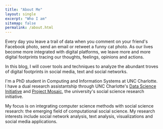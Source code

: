 ```yaml
---
title: "About Me"
layout: single
excerpt: "Who I am"
sitemap: false
permalink: /about.html
---
```


Every day you leave a trail of data when you comment on your friend's Facebook photo, send an email or retweet a funny cat photo. As our lives become more integrated with digital platforms, we leave more and more digital footprints tracing our thoughts, feelings, opinions and actions.

In this blog, I will cover tools and techniques to analyze the abundant troves of digital footprints in social media, text and social networks. 

I'm a PhD student in Computing and Information Systems at UNC Charlotte. I have a dual research assistantship through UNC Charlotte's [Data Science Initiative](http://dsi.uncc.edu) and [Project Mosaic](http://projectmosaic.uncc.edu), the university's social science research initiative. 

My focus is on integrating computer science methods with social science research: the emerging field of computational social science. My research interests include social network analysis, text analysis, visualizations and social media applications.
